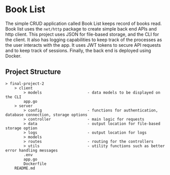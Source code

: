 # Book List

The simple CRUD application called Book List keeps record of books read. Book list uses the `net/http` package to create simple back end APIs and http client. This project uses JSON for file-based storage, and the CLI for the client. It also has logging capabilities to keep track of the processes as the user interacts with the app. It uses JWT tokens to secure API requests and to keep track of sessions. Finally, the back end is deployed using Docker.

## Project Structure

```
> final-project-2
    > client
        > models                    - data models to be displayed on the CLI
        app.go
    > server
        > config                    - functions for authentication, database connection, storage options
        > controller                - main logic for requests
        > data                      - output location for file-based storage option
        > logs                      - output location for logs
        > models
        > routes                    - routing for the controllers
        > utils                     - utility functions such as better error handling messages
        .env
        app.go
        Dockerfile
    README.md
```

